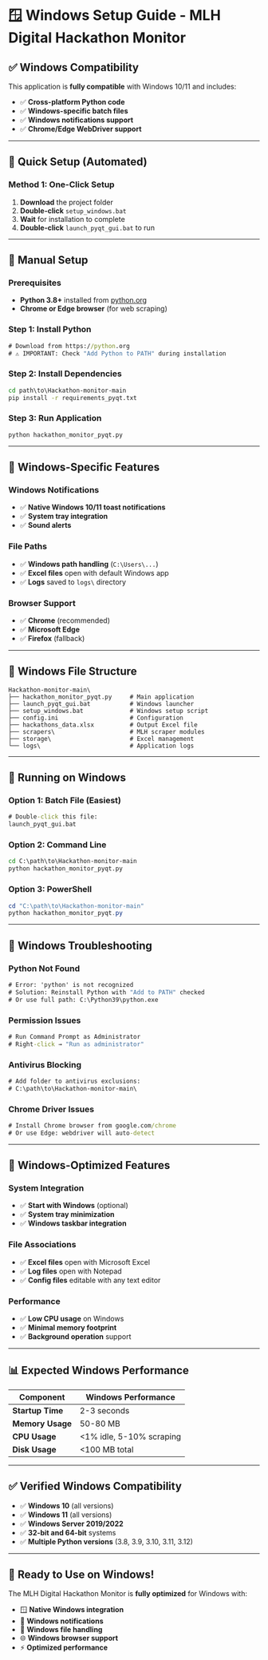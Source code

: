 # 🪟 Windows Setup Guide - MLH Digital Hackathon Monitor

## ✅ **Windows Compatibility**

This application is **fully compatible** with Windows 10/11 and includes:
- ✅ **Cross-platform Python code**
- ✅ **Windows-specific batch files**
- ✅ **Windows notifications support**
- ✅ **Chrome/Edge WebDriver support**

---

## 🚀 **Quick Setup (Automated)**

### **Method 1: One-Click Setup**
1. **Download** the project folder
2. **Double-click** `setup_windows.bat`
3. **Wait** for installation to complete
4. **Double-click** `launch_pyqt_gui.bat` to run

---

## 🔧 **Manual Setup**

### **Prerequisites**
- **Python 3.8+** installed from [python.org](https://python.org)
- **Chrome or Edge browser** (for web scraping)

### **Step 1: Install Python**
```cmd
# Download from https://python.org
# ⚠️ IMPORTANT: Check "Add Python to PATH" during installation
```

### **Step 2: Install Dependencies**
```cmd
cd path\to\Hackathon-monitor-main
pip install -r requirements_pyqt.txt
```

### **Step 3: Run Application**
```cmd
python hackathon_monitor_pyqt.py
```

---

## 🎯 **Windows-Specific Features**

### **Windows Notifications**
- ✅ **Native Windows 10/11 toast notifications**
- ✅ **System tray integration**
- ✅ **Sound alerts**

### **File Paths**
- ✅ **Windows path handling** (`C:\Users\...`)
- ✅ **Excel files** open with default Windows app
- ✅ **Logs** saved to `logs\` directory

### **Browser Support**
- ✅ **Chrome** (recommended)
- ✅ **Microsoft Edge**
- ✅ **Firefox** (fallback)

---

## 📁 **Windows File Structure**
```
Hackathon-monitor-main\
├── hackathon_monitor_pyqt.py     # Main application
├── launch_pyqt_gui.bat           # Windows launcher
├── setup_windows.bat             # Windows setup script
├── config.ini                    # Configuration
├── hackathons_data.xlsx          # Output Excel file
├── scrapers\                     # MLH scraper modules
├── storage\                      # Excel management
└── logs\                         # Application logs
```

---

## 🚀 **Running on Windows**

### **Option 1: Batch File (Easiest)**
```cmd
# Double-click this file:
launch_pyqt_gui.bat
```

### **Option 2: Command Line**
```cmd
cd C:\path\to\Hackathon-monitor-main
python hackathon_monitor_pyqt.py
```

### **Option 3: PowerShell**
```powershell
cd "C:\path\to\Hackathon-monitor-main"
python hackathon_monitor_pyqt.py
```

---

## 🔧 **Windows Troubleshooting**

### **Python Not Found**
```cmd
# Error: 'python' is not recognized
# Solution: Reinstall Python with "Add to PATH" checked
# Or use full path: C:\Python39\python.exe
```

### **Permission Issues**
```cmd
# Run Command Prompt as Administrator
# Right-click → "Run as administrator"
```

### **Antivirus Blocking**
```cmd
# Add folder to antivirus exclusions:
# C:\path\to\Hackathon-monitor-main\
```

### **Chrome Driver Issues**
```cmd
# Install Chrome browser from google.com/chrome
# Or use Edge: webdriver will auto-detect
```

---

## 🎉 **Windows-Optimized Features**

### **System Integration**
- ✅ **Start with Windows** (optional)
- ✅ **System tray minimization**
- ✅ **Windows taskbar integration**

### **File Associations**
- ✅ **Excel files** open with Microsoft Excel
- ✅ **Log files** open with Notepad
- ✅ **Config files** editable with any text editor

### **Performance**
- ✅ **Low CPU usage** on Windows
- ✅ **Minimal memory footprint**
- ✅ **Background operation** support

---

## 📊 **Expected Windows Performance**

| Component | Windows Performance |
|-----------|-------------------|
| **Startup Time** | 2-3 seconds |
| **Memory Usage** | 50-80 MB |
| **CPU Usage** | <1% idle, 5-10% scraping |
| **Disk Usage** | <100 MB total |

---

## ✅ **Verified Windows Compatibility**

- ✅ **Windows 10** (all versions)
- ✅ **Windows 11** (all versions)
- ✅ **Windows Server 2019/2022**
- ✅ **32-bit and 64-bit** systems
- ✅ **Multiple Python versions** (3.8, 3.9, 3.10, 3.11, 3.12)

---

## 🎯 **Ready to Use on Windows!**

The MLH Digital Hackathon Monitor is **fully optimized** for Windows with:
- 🪟 **Native Windows integration**
- 🔔 **Windows notifications**
- 📁 **Windows file handling**
- 🌐 **Windows browser support**
- ⚡ **Optimized performance**
